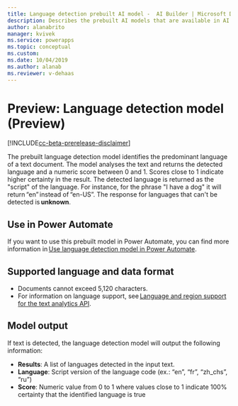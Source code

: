 ```yaml
---
title: Language detection prebuilt AI model -  AI Builder | Microsoft Docs
description: Describes the prebuilt AI models that are available in AI Builder.
author: alanabrito
manager: kvivek
ms.service: powerapps
ms.topic: conceptual
ms.custom: 
ms.date: 10/04/2019
ms.author: alanab
ms.reviewer: v-dehaas
---
```


# Preview: Language detection model (Preview)

[!INCLUDE[cc-beta-prerelease-disclaimer](./includes/cc-beta-prerelease-disclaimer.md)]

The prebuilt language detection model identifies the predominant language of a text document. The model analyses the text and returns the detected language and a numeric score between 0 and 1. Scores close to 1 indicate higher certainty in the result. The detected language is returned as the "script" of the language. For instance, for the phrase "I have a dog" it will return “en” instead of “en-US”. The response for languages that can't be detected is **unknown**.

## Use in Power Automate

If you want to use this prebuilt model in Power Automate, you can find more information in [Use language detection model in Power Automate](flow-language-detection.md).  

## Supported language and data format

- Documents cannot exceed 5,120 characters.
- For information on language support, see [Language and region support for the text analytics API](/azure/cognitive-services/text-analytics/language-support?#language-detection).


## Model output

If text is detected, the language detection model will output the following information:

- **Results**: A list of languages detected in the input text.
- **Language**: Script version of the language code (ex.: “en”, “fr”, “zh_chs”, “ru”)
- **Score**: Numeric value from 0 to 1 where values close to 1 indicate 100% certainty that the identified language is true 
